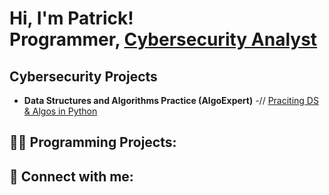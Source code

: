 <h1>Hi, I'm Patrick! <br/>Programmer, <a href="https://www.linkedin.com/in/joshmadakor/">Cybersecurity Analyst</a>

<h2>Cybersecurity Projects</h2>

- <b>Data Structures and Algorithms Practice (AlgoExpert)</b>
  -// [Praciting DS & Algos in Python](https://github.com/joshmadakor1/Algorithms-Practice)



<h2>👨‍💻 Programming Projects:</h2>





<h2> 🤳 Connect with me:</h2>
